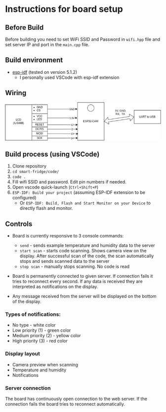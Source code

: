 # Instructions for board setup
## Before Build
Before building you need to set WiFi SSID and Password in `wifi.hpp` file and set server IP and port in the `main.cpp` file.


## Build environment
- [esp-idf](https://github.com/espressif/esp-idf) (tested on version 5.1.2) 
    - I personally used VSCode with esp-idf extension

## Wiring
![Wiring](../connection.drawio.png)

## Build process (using VSCode)
1. Clone repository
2. `cd smart-fridge/code/`
3. `code .`
4. Fill wifi SSID and password. Edit pin numbers if needed.
5. Open vscode quick-launch (`Ctrl+Shift+P`)
6. `ESP-IDF: Build your project` (assuming ESP-IDF extension to be configured)
    - Or `ESP-IDF: Build, Flash and Start Monitor on your Device` to directly flash and monitor.

## Controls
- Board is currently responsive to 3 console commands:
    - `send` - sends example temperature and humidity data to the server
    - `start scan` - starts code scanning. Shows camera view on the display. After successful scan of the code, the scan automatically stops and sends scanned data to the server
    - `stop scan` - manually stops scanning. No code is read

- Board is permanently connected to given server. If connection fails it tries to reconnect every second. If any data is received they are interpreted as notifications on the display.

- Any message received from the server will be displayed on the bottom of the display.

### Types of notifications:
- No type - white color
- Low priority (1) - green color
- Medium priority (2) - yellow color
- High priority (3) - red color

### Display layout
- Camera preview when scanning
- Temperature and humidity
- Notifications

### Server connection
The board has continuously open connection to the web server. If the connection fails the board tries to reconnect automatically.
